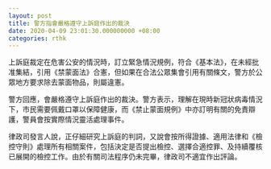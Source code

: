 ```yaml
---
layout: post
title: 警方指會嚴格遵守上訴庭作出的裁決
date: 2020-04-09 23:01:30.000000000 +08:00
categories: rthk
---
```


上訴庭裁定在危害公安的情況時，訂立緊急情況規例，符合《基本法》，在未經批准集結，引用《禁蒙面法》合憲，但如果在合法公眾集會引用有關條文，警方於公眾地方要求除去蒙面物品，則屬違憲。

警方回應，會嚴格遵守上訴庭作出的裁決。警方表示，理解在現時新冠狀病毒情況下，市民需要佩戴口罩以保障健康，而《禁止蒙面規例》中亦訂明有關的免責辯護，警員會按實際情況靈活處理事件。

律政司發言人說，正仔細研究上訴庭的判詞，又說會按所得證據、適用法律和《檢控守則》處理所有相關案件，包括決定是否提出檢控、選擇合適控罪、及持續覆核已展開的檢控工作。由於有關司法程序仍未完畢，律政司不適宜作出評論。
